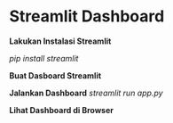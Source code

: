 # Streamlit Dashboard 
**Lakukan Instalasi Streamlit**

_pip install streamlit_

**Buat Dasboard Streamlit**

**Jalankan Dashboard**
_streamlit run app.py_

**Lihat Dashboard di Browser**
